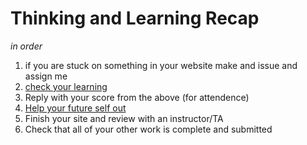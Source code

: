 # Thinking and Learning Recap

*in order*
1. if you are stuck on something in your website make and issue and assign me
2. [check your learning](https://forms.gle/yfJvqhpTTc7YT9Ar7)
3. Reply with your score from the above (for attendence)
4. [Help your future self out](https://forms.gle/nmUhYDAWe3YbZMhB6)
5. Finish your site and review with an instructor/TA
6. Check that all of your other work is complete and submitted
